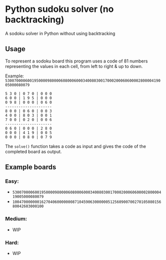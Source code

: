 # Python sudoku solver (no backtracking)

A sodoku solver in Python without using backtracking

## Usage

To represent a sodoku board this program uses a code of 81 numbers representing the values in each cell, from left to right & up to down.

Example: `530070000600195000098000060800060003400803001700020006060000280000419005000080079`

```
5 3 0 | 0 7 0 | 0 0 0
6 0 0 | 1 9 5 | 0 0 0
0 9 8 | 0 0 0 | 0 6 0
---------------------
8 0 0 | 0 6 0 | 0 0 3
4 0 0 | 8 0 3 | 0 0 1
7 0 0 | 0 2 0 | 0 0 6
---------------------
0 6 0 | 0 0 0 | 2 8 0
0 0 0 | 4 1 9 | 0 0 5
0 0 0 | 0 8 0 | 0 7 9
```

The `solve()` function takes a code as input and gives the code of the completed board as output.

## Example boards

### Easy:

- `530070000600195000098000060800060003400803001700020006060000280000419005000080079`
- `100470000000162704060000000871045906300000051256090070027010508015680042603000100`

### Medium:

- WIP

### Hard:

- WIP
